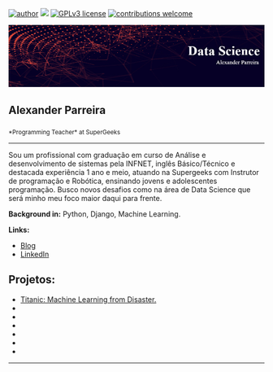 [![author](https://img.shields.io/badge/author-AlexParreira-red.svg)](https://www.linkedin.com/) [![](https://img.shields.io/badge/python-3.7+-blue.svg)](https://www.python.org/downloads/release/python-365/) [![GPLv3 license](https://img.shields.io/badge/License-GPLv3-blue.svg)](http://perso.crans.org/besson/LICENSE.html) [![contributions welcome](https://img.shields.io/badge/contributions-welcome-brightgreen.svg?style=flat)](https://github.com/AlexanderParreira)

<p align="center">
  <img src="banner.jpg" >
</p>

<h2> Alexander Parreira</h2>
<sub>*Programming Teacher* at SuperGeeks </sub>
<br>
<hr>
Sou um profissional com graduação em curso de Análise e desenvolvimento de sistemas pela INFNET, inglês Básico/Técnico e
destacada experiência 1 ano e meio, atuando na Supergeeks com Instrutor de programação e Robótica, ensinando jovens e adolescentes programação. Busco novos desafios como na área de Data Science que será minho meu foco maior daqui para frente.


**Background in:** Python, Django, Machine Learning.

**Links:**
* [Blog]()
* [LinkedIn](https://www.linkedin.com/in/alexander-parreira-197244bb/edit/about/)



## Projetos:


* <a href="https://bit.ly/368Zvva">Titanic: Machine Learning from Disaster.</a>
* 
* 
* 
* 
* 
* 

---




